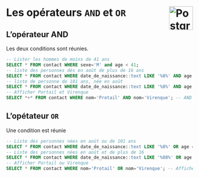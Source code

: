 # **Les opérateurs `AND` et `OR`**<a href="../../"> <img src="https://upload.wikimedia.org/wikipedia/commons/2/29/Postgresql_elephant.svg" alt="PostgreSQL" title="PostgreSQL" align="right" height="64px"> </a>

## **L’opérateur AND**
Les deux conditions sont réunies.
```sql
-- Lister les hommes de moins de 41 ans
SELECT * FROM contact WHERE sexe='M' and age < 41;
-- liste des personnes dés en août de plus de 16 ans
SELECT * FROM contact WHERE date_de_naissance::text LIKE '%8%' AND age > 16;
-- liste de personne de 101 ans, née en août
SELECT * FROM contact WHERE date_de_naissance::text LIKE '%8%' AND age = 101; -- ne rtourne rien
-- Afficher Portail et Virenque
SELECT *+* FROM contact WHERE nom='Protail' AND nom='Virenque'; -- AND ne s'applique pas à la même colonne
```
## **L’opétateur `OR`**
Une condition est réunie
```sql
-- Liste des personnes nées en aoüt ou de 101 ans
SELECT * FROM contact WHERE date_de_naissance::text LIKE '%8%' OR age = 101;
-- Liste des personnes nées en août et de plus de 16
SELECT * FROM contact WHERE date_de_naissance::text LIKE '%08%' OR age > 16; -- affiche les deux conditions
-- Afficher Portail ou Virenque
SELECT * FROM contact WHERE nom='Protail' OR nom='Virenque'; -- Affiche les deux
```